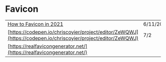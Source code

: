 # Favicon

|  |  |
| :--- | :--- |
| [How to Favicon in 2021](https://css-tricks.com/how-to-favicon-in-2021/) | 6/11/2021 |
| [https://codepen.io/chriscoyier/project/editor/ZeWQWJ](https://codepen.io/chriscoyier/project/editor/ZeWQWJ) | 7/2 |
| [https://realfavicongenerator.net/](https://realfavicongenerator.net/) |  |



